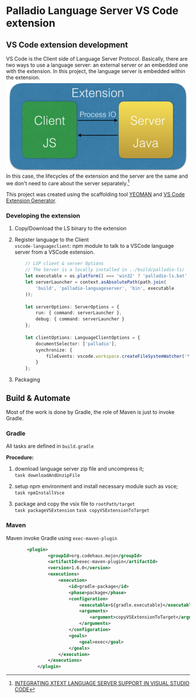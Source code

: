 # Palladio Language Server VS Code extension

## VS Code extension development
VS Code is the Client side of Language Server Protocol. 
Basically, there are two ways to use a language server: an external server or an embedded one with the extension. In this project, the language server is embedded within the extension.
![hello](https://raw.githubusercontent.com/merlinz165/Palladio-Editors-VSCode-Assets/master/images/Xtext-LSP-Diagram2.png)
In this case, the lifecycles of the extension and the server are the same and we don't need to care about the server separately.[^footnote_embed]

This project was created using the scaffolding tool [YEOMAN](https://yeoman.io/) and [VS Code Extension Generator](https://www.npmjs.com/package/generator-code).

### Developing the extension

1. Copy/Download the LS binary to the extension
2. Register language to the Client  
	`vscode-languageclient`: npm module to talk to a VSCode language server from a VSCode extension.
	
	```ts
		// LSP client & server Options
	    // The Server is a locally installed in ../build/palladio-ls/
	    let executable = os.platform() === 'win32' ? 'palladio-ls.bat' : 'palladio-ls';
	    let serverLauncher = context.asAbsolutePath(path.join(
	        'build', 'palladio-languageserver', 'bin', executable
	    ));
	
	    let serverOptions: ServerOptions = {
	        run: { command: serverLauncher },
	        debug: { command: serverLauncher }
	    };
	
	    let clientOptions: LanguageClientOptions = {
	        documentSelector: ['palladio'],
	        synchronize: {
	            fileEvents: vscode.workspace.createFileSystemWatcher('**/*.*')
	        }
	    };
	```
3. Packaging

## Build & Automate

Most of the work is done by Gradle, the role of Maven is just to invoke Gradle.

### Gradle

All tasks are defined in `build.gradle`

**Procedure:**

1. download language server zip file and uncompress it;  
	`task downloadAndUnzipFile`
	
2.	setup npm environment and install necessary module such as vsce;  
	`task npmInstallVsce`

3. package and copy the vsix file to `rootPath/target`  
	`task packageVSExtension` `task copyVSExtensionToTarget`

### Maven

Maven invoke Gradle using `exec-maven-plugin`

```xml
		<plugin>
                <groupId>org.codehaus.mojo</groupId>
                <artifactId>exec-maven-plugin</artifactId>
                <version>1.6.0</version>
                <executions>
                    <execution>
                        <id>gradle-package</id>
                        <phase>package</phase>
                        <configuration>
                            <executable>${gradle.executable}</executable>
                            <arguments>
                                <argument>copyVSExtensionToTarget</argument>
                            </arguments>
                        </configuration>
                        <goals>
                            <goal>exec</goal>
                        </goals>
                    </execution>
                </executions>
            </plugin>
```

[^footnote_embed]: [INTEGRATING XTEXT LANGUAGE SERVER SUPPORT IN VISUAL STUDIO CODE](https://blogs.itemis.com/en/integrating-xtext-language-support-in-visual-studio-code)